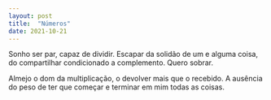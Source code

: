 ```yaml
---
layout: post
title:  "Números"
date: 2021-10-21
---
```


Sonho ser par, capaz de dividir.
Escapar da solidão de um e alguma coisa,
do compartilhar condicionado a complemento.
Quero sobrar.

<!--more-->

Almejo o dom da multiplicação,
o devolver mais que o recebido.
A ausência do peso de ter que começar e terminar em mim todas as coisas.
